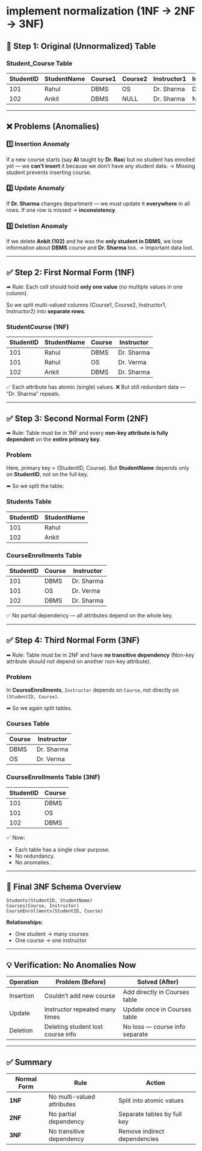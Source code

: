  # **implement normalization** (1NF → 2NF → 3NF) 

## 💾 Step 1: Original (Unnormalized) Table

### **Student_Course Table**

| StudentID | StudentName | Course1 | Course2 | Instructor1 | Instructor2 |
| --------- | ----------- | ------- | ------- | ----------- | ----------- |
| 101       | Rahul       | DBMS    | OS      | Dr. Sharma  | Dr. Verma   |
| 102       | Ankit       | DBMS    | NULL    | Dr. Sharma  | NULL        |

---

## ❌ Problems (Anomalies)

### 1️⃣ Insertion Anomaly

If a new course starts (say **AI** taught by **Dr. Rao**) but no student has enrolled yet —
we **can’t insert** it because we don’t have any student data.
→ Missing student prevents inserting course.

### 2️⃣ Update Anomaly

If **Dr. Sharma** changes department —
we must update it **everywhere** in all rows.
If one row is missed → **inconsistency**.

### 3️⃣ Deletion Anomaly

If we delete **Ankit (102)** and he was the **only student in DBMS**,
we lose information about **DBMS** course and **Dr. Sharma** too.
→ Important data lost.

---

## ✅ Step 2: **First Normal Form (1NF)**

➡ Rule: Each cell should hold **only one value** (no multiple values in one column).

So we split multi-valued columns (Course1, Course2, Instructor1, Instructor2) into **separate rows**.

### **StudentCourse (1NF)**

| StudentID | StudentName | Course | Instructor |
| --------- | ----------- | ------ | ---------- |
| 101       | Rahul       | DBMS   | Dr. Sharma |
| 101       | Rahul       | OS     | Dr. Verma  |
| 102       | Ankit       | DBMS   | Dr. Sharma |

✅ Each attribute has atomic (single) values.
❌ But still redundant data — “Dr. Sharma” repeats.

---

## ✅ Step 3: **Second Normal Form (2NF)**

➡ Rule: Table must be in 1NF and every **non-key attribute is fully dependent** on the **entire primary key**.

### Problem

Here, primary key = (StudentID, Course).
But **StudentName** depends only on **StudentID**, not on the full key.

➡ So we split the table:

### **Students Table**

| StudentID | StudentName |
| --------- | ----------- |
| 101       | Rahul       |
| 102       | Ankit       |

### **CourseEnrollments Table**

| StudentID | Course | Instructor |
| --------- | ------ | ---------- |
| 101       | DBMS   | Dr. Sharma |
| 101       | OS     | Dr. Verma  |
| 102       | DBMS   | Dr. Sharma |

✅ No partial dependency — all attributes depend on the whole key.

---

## ✅ Step 4: **Third Normal Form (3NF)**

➡ Rule: Table must be in 2NF and have **no transitive dependency**
(Non-key attribute should not depend on another non-key attribute).

### Problem

In **CourseEnrollments**,
`Instructor` depends on `Course`, not directly on `(StudentID, Course)`.

➡ So we again split tables.

### **Courses Table**

| Course | Instructor |
| ------ | ---------- |
| DBMS   | Dr. Sharma |
| OS     | Dr. Verma  |

### **CourseEnrollments Table (3NF)**

| StudentID | Course |
| --------- | ------ |
| 101       | DBMS   |
| 101       | OS     |
| 102       | DBMS   |

✅ Now:

* Each table has a single clear purpose.
* No redundancy.
* No anomalies.

---

## 🎯 Final 3NF Schema Overview

```
Students(StudentID, StudentName)
Courses(Course, Instructor)
CourseEnrollments(StudentID, Course)
```

**Relationships:**

* One student → many courses
* One course → one instructor

---

## 💡 Verification: No Anomalies Now

| Operation | Problem (Before)                  | Solved (After)                 |
| --------- | --------------------------------- | ------------------------------ |
| Insertion | Couldn’t add new course           | Add directly in Courses table  |
| Update    | Instructor repeated many times    | Update once in Courses table   |
| Deletion  | Deleting student lost course info | No loss — course info separate |

---

## ✅ Summary

| Normal Form | Rule                       | Action                       |
| ----------- | -------------------------- | ---------------------------- |
| **1NF**     | No multi-valued attributes | Split into atomic values     |
| **2NF**     | No partial dependency      | Separate tables by full key  |
| **3NF**     | No transitive dependency   | Remove indirect dependencies |
